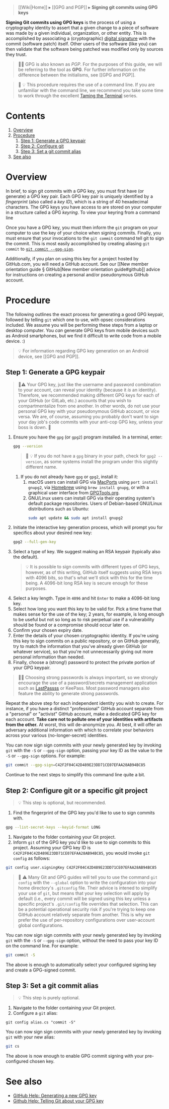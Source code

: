 > [[Wiki|Home]] ▸ [[GPG and PGP]] ▸ **Signing git commits using GPG keys**

**Signing Git commits using GPG keys** is the process of using a cryptography identity to assert that a given change to a piece of software was made by a given individual, organization, or other entity. This is accomplished by associating a (cryptographic) [digital signature](https://simple.wikipedia.org/wiki/Digital_signature) with the commit (software patch) itself. Other users of the software (like you) can then validate that the software being patched was modified only by sources they trust.

> 🔰📖 GPG is also known as _PGP_. For the purposes of this guide, we will be referring to the tool as **GPG**. For further information on the difference between the initialisms, see [[GPG and PGP]].

> :beginner: :bulb: This procedure requires the use of a command line. If you are unfamiliar with the command line, we recommend you take some time to work through the excellent [Taming the Terminal](https://www.bartbusschots.ie/s/blog/taming-the-terminal/) series.

# Contents

1. [Overview](#overview)
1. [Procedure](#procedure)
    1. [Step 1: Generate a GPG keypair](#step-1-generate-a-gpg-keypair)
    1. [Step 2: Configure git](#step-2-configure-git-or-a-specific-git-project)
    1. [Step 3: Set a git commit alias](#step-3-set-a-git-commit-alias)
1. [See also](#see-also)

# Overview

In brief, to sign git commits with a GPG key, you must first have (or generate) a GPG key pair. Each GPG key pair is uniquely identified by a *fingerprint* (also called a *key ID*), which is a string of 40 hexadecimal characters. The GPG keys you have access to are stored on your computer in a structure called a GPG *keyring*. To view your keyring from a command line

Once you have a GPG key, you must then inform the `git` program on your computer to use the key of your choice when signing commits. Finally, you must ensure that your invocations to the `git commit` command tell git to sign the commit. This is most easily accomplished by creating aliasing `git commit` to [`git commit --gpg-sign`]().

Additionally, if you plan on using this key for a project hosted by GitHub.com, you will need a GitHub account. See our [[New member orientation guide § GitHub|New member orientation guide#github]] advice for instructions on creating a personal and/or pseudonymous GitHub account.

# Procedure

The following outlines the exact process for generating a good GPG keypair, followed by telling `git` which one to use, with opsec considerations included. We assume you will be performing these steps from a laptop or desktop computer. You _can_ generate GPG keys from mobile devices such as Android smartphones, but we find it difficult to write code from a mobile device. :)

> :bulb: For information regarding GPG key generation on an Android device, see [[GPG and PGP]].

## Step 1: Generate a GPG keypair

> :beginner::warning: Your GPG key, just like the username and password combination to your account, can reveal your identity (because it _is_ an identity). Therefore, we recommended making different GPG keys for each of your GitHub (or GitLab, etc.) accounts that you wish to compartmentalize from one another. In other words, do not use your personal GPG key with your pseudonymous GitHub account, or vice versa. We are, of course, assuming you probably don't want to sign your day job's code commits with your anti-cop GPG key, unless your boss is down. :black_flag:

1. Ensure you have the `gpg` (or `gpg2`) program installed. In a terminal, enter:
    ```sh
    gpg --version
    ```
    > 🔰 💡 If you do not have a `gpg` binary in your path, check for `gpg2 --version`, as some systems install the program under this slightly different name.
    1. If you do not already have `gpg` or `gpg2`, install it:
        1. macOS users can install GPG via [MacPorts](https://www.macports.org/) using `port install gnupg2`, via [Homebrew](https://brew.sh/) using `brew install gnupg`, or with a graphical user interface from [GPGTools.org](https://gpgtools.org/).
        1. GNU/Linux users can install GPG via their operating system's default package repositories. Users of Debian-based GNU/Linux distributions such as Ubuntu:
            ```sh
            sudo apt update && sudo apt install gnupg2
            ```
1. Initiate the interactive key generation process, which will prompt you for specifics about your desired new key:
    ```sh
    gpg2 --full-gen-key
    ```
1. Select a type of key. We suggest making an RSA keypair (typically also the default).
    > :bulb: It is possible to sign commits with different types of GPG keys, however, as of this writing, GitHub itself suggests using RSA keys with 4096 bits, so that's what we'll stick with this for the time being. A 4096-bit long RSA key is secure enough for these purposes.
1. Select a key length. Type in `4096` and hit `Enter` to make a 4096-bit long key.
1. Select how long you want this key to be valid for. Pick a time frame that makes sense for the use of the key; 2 years, for example, is long enough to be useful but not so long as to risk perpetual use if a vulnerability should be found or a compromise should occur later on.
1. Confirm your chosen expiry date.
1. Enter the details of your chosen cryptographic identity. If you're using this key to sign commits on a public repository, or on GitHub generally, try to match the information that you've already given GitHub (or whatever service), so that you're not unnecessarily giving out more personal information than needed.
1. Finally, choose a (strong!) password to protect the private portion of your GPG keypair.
> :beginner::bulb: Choosing strong passwords is always important, so we strongly encourage the use of a password/secrets management application such as [LastPassss](https://lastpass.com/) or KeePass. Most password managers also feature the ability to generate strong passwords.

Repeat the above step for each independent identity you wish to create. For instance, if you have a distinct "professional" GitHub account separate from a "personal" or "activist" GitHub account, make a dedicated GPG key for each account. **Take care not to pollute one of your identities with artifacts from the other.** At worst, this will de-anonymize you. At best, it will offer an adversary additional information with which to correlate your behaviors across your various (no-longer-secret) identities.

You can now sign sign commits with your newly generated key by invoking `git` with the `-S` or `--gpg-sign` option, passing your key ID as the value to the `-S` or `--gpg-sign` options. For example:

```sh
git commit --gpg-sign=C42F2F04C42D489E23DD71CE07EFAA28AB94BC85
```

Continue to the next steps to simplify this command line quite a bit.

## Step 2: Configure git or a specific git project

> :bulb: This step is optional, but recommended.

1. Find the fingerprint of the GPG key you'd like to use to sign commits with.
```sh
gpg --list-secret-keys --keyid-format LONG
```
1. Navigate to the folder containing your Git project.
1. Inform `git` of the GPG key you'd like to use to sign commits to this project. Assuming your GPG key ID is `C42F2F04C42D489E23DD71CE07EFAA28AB94BC85`, you would invoke `git config` as follows:
```sh
git config user.signingKey C42F2F04C42D489E23DD71CE07EFAA28AB94BC85
```

> :beginner: :warning: Many Git and GPG guides will tell you to use the command `git config` with the `--global` option to write the configuration into your home directory's `.gitconfig` file. Their advice is intened to simplify your use of `git`, but means that your key selection will apply by default (i.e., every commit will be signed using this key unless a specific project's `.git/config` file overrides that selection. This can be a potential operational security risk if you're trying to keep one GitHub account relatively separate from another. This is why we prefer the use of per-repository configurations over user-account global configurations.

You can now sign sign commits with your newly generated key by invoking `git` with the `-S` or `--gpg-sign` option, without the need to pass your key ID on the command line. For example:

```sh
git commit -S
```

The above is enough to automatically select your configured signing key and create a GPG-signed commit.

## Step 3: Set a git commit alias

> :bulb: This step is purely optional.

1. Navigate to the folder containing your Git project.
1. Configure a `git` alias:
```
git config alias.cs "commit -S"
```

You can now sign sign commits with your newly generated key by invoking `git` with your new alias:

```sh
git cs
```

The above is now enough to enable GPG commit signing with your pre-configured chosen key.

# See also

* [GitHub Help: Generating a new GPG key](https://help.github.com/articles/generating-a-new-gpg-key/)
* [Github Help: Telling Git about your GPG key](https://help.github.com/articles/telling-git-about-your-gpg-key/)